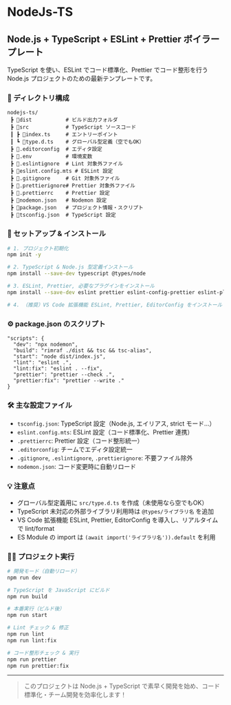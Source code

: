 # NodeJs-TS
## Node.js + TypeScript + ESLint + Prettier ボイラープレート

TypeScript を使い、ESLint でコード標準化、Prettier でコード整形を行う Node.js プロジェクトのための最新テンプレートです。

### 📁 ディレクトリ構成

```
nodejs-ts/
 ┣ 📂dist           # ビルド出力フォルダ
 ┣ 📂src            # TypeScript ソースコード
 ┃ ┣ 📜index.ts     # エントリーポイント
 ┃ ┗ 📜type.d.ts    # グローバル型定義（空でもOK）
 ┣ 📜.editorconfig  # エディタ設定
 ┣ 📜.env           # 環境変数
 ┣ 📜.eslintignore  # Lint 対象外ファイル
 ┣ 📜eslint.config.mts # ESLint 設定
 ┣ 📜.gitignore     # Git 対象外ファイル
 ┣ 📜.prettierignore# Prettier 対象外ファイル
 ┣ 📜.prettierrc    # Prettier 設定
 ┣ 📜nodemon.json   # Nodemon 設定
 ┣ 📜package.json   # プロジェクト情報・スクリプト
 ┣ 📜tsconfig.json  # TypeScript 設定
```

### 🚀 セットアップ & インストール

```bash
# 1. プロジェクト初期化
npm init -y

# 2. TypeScript & Node.js 型定義インストール
npm install --save-dev typescript @types/node

# 3. ESLint, Prettier, 必要なプラグインをインストール
npm install --save-dev eslint prettier eslint-config-prettier eslint-plugin-prettier tsx tsc-alias rimraf nodemon jiti globals @eslint/js typescript-eslint

# 4. （推奨）VS Code 拡張機能 ESLint, Prettier, EditorConfig をインストール
```

### ⚙️ package.json のスクリプト

```jsonc
"scripts": {
  "dev": "npx nodemon",
  "build": "rimraf ./dist && tsc && tsc-alias",
  "start": "node dist/index.js",
  "lint": "eslint .",
  "lint:fix": "eslint . --fix",
  "prettier": "prettier --check .",
  "prettier:fix": "prettier --write ."
}
```

### 🛠️ 主な設定ファイル
- `tsconfig.json`: TypeScript 設定（Node.js, エイリアス, strict モード...）
- `eslint.config.mts`: ESLint 設定（コード標準化、Prettier 連携）
- `.prettierrc`: Prettier 設定（コード整形統一）
- `.editorconfig`: チームでエディタ設定統一
- `.gitignore`, `.eslintignore`, `.prettierignore`: 不要ファイル除外
- `nodemon.json`: コード変更時に自動リロード

### 💡 注意点
- グローバル型定義用に `src/type.d.ts` を作成（未使用なら空でもOK）
- TypeScript 未対応の外部ライブラリ利用時は `@types/ライブラリ名` を追加
- VS Code 拡張機能 ESLint, Prettier, EditorConfig を導入し、リアルタイムで lint/format
- ES Module の import は `(await import('ライブラリ名')).default` を利用

### 🏃‍♂️ プロジェクト実行

```bash
# 開発モード（自動リロード）
npm run dev

# TypeScript を JavaScript にビルド
npm run build

# 本番実行（ビルド後）
npm run start

# Lint チェック & 修正
npm run lint
npm run lint:fix

# コード整形チェック & 実行
npm run prettier
npm run prettier:fix
```

---

> このプロジェクトは Node.js + TypeScript で素早く開発を始め、コード標準化・チーム開発を効率化します！
